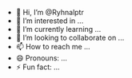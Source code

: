 - 👋 Hi, I’m @Ryhnalptr
- 👀 I’m interested in ...
- 🌱 I’m currently learning ...
- 💞️ I’m looking to collaborate on ...
- 📫 How to reach me ...
- 😄 Pronouns: ...
- ⚡ Fun fact: ...

<!---
Ryhnalptr/Ryhnalptr is a ✨ special ✨ repository because its `README.md` (this file) appears on your GitHub profile.
You can click the Preview link to take a look at your changes.
--->
